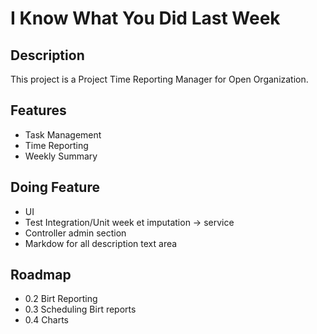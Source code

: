 # I Know What You Did Last Week

## Description

This project is a Project Time Reporting Manager for Open Organization.

## Features

 * Task Management
 * Time Reporting
 * Weekly Summary

## Doing Feature
 
 * UI
 * Test Integration/Unit week et imputation -> service
 * Controller admin section
 * Markdow for all description text area 

## Roadmap

 * 0.2 Birt Reporting
 * 0.3 Scheduling Birt reports
 * 0.4 Charts

